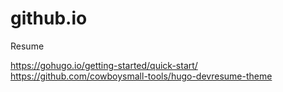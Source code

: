 # github.io

Resume

https://gohugo.io/getting-started/quick-start/
https://github.com/cowboysmall-tools/hugo-devresume-theme
